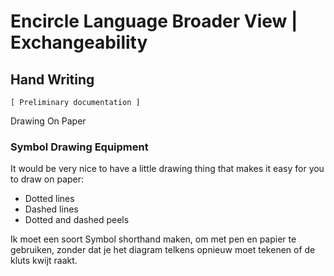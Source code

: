 ﻿Encircle Language Broader View | Exchangeability
================================================

Hand Writing
------------

`[ Preliminary documentation ]`

Drawing On Paper

### Symbol Drawing Equipment

It would be very nice to have a little drawing thing that makes it easy for you to draw on paper:

- Dotted lines
- Dashed lines
- Dotted and dashed peels

Ik moet een soort Symbol shorthand maken, om met pen en papier te gebruiken, zonder dat je het diagram telkens opnieuw moet tekenen of de kluts kwijt raakt.